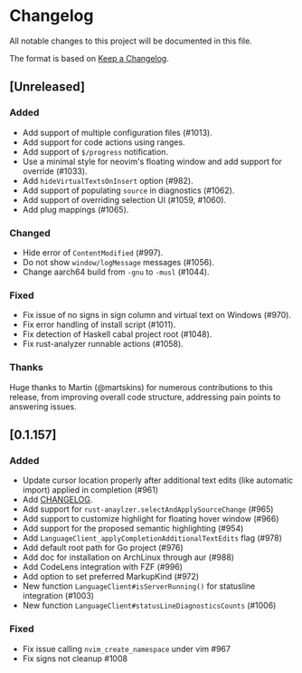 # Changelog

All notable changes to this project will be documented in this file.

The format is based on [Keep a Changelog](https://keepachangelog.com/en/1.0.0/).

## [Unreleased]

### Added
- Add support of multiple configuration files (#1013).
- Add support for code actions using ranges.
- Add support of `$/progress` notification.
- Use a minimal style for neovim's floating window and add support for override (#1033).
- Add `hideVirtualTextsOnInsert` option (#982).
- Add support of populating `source` in diagnostics (#1062).
- Add support of overriding selection UI (#1059, #1060).
- Add plug mappings (#1065).

### Changed
- Hide error of `ContentModified` (#997).
- Do not show `window/logMessage` messages (#1056).
- Change aarch64 build from `-gnu` to `-musl` (#1044).

### Fixed
- Fix issue of no signs in sign column and virtual text on Windows (#970).
- Fix error handling of install script (#1011).
- Fix detection of Haskell cabal project root (#1048).
- Fix rust-analyzer runnable actions (#1058).

### Thanks
Huge thanks to Martin (@martskins) for numerous contributions to this release,
from improving overall code structure, addressing pain points to answering
issues.

## [0.1.157]

### Added

- Update cursor location properly after additional text edits (like automatic import) applied in completion (#961)
- Add [CHANGELOG](https://github.com/autozimu/LanguageClient-neovim/blob/next/CHANGELOG.md).
- Add support for `rust-anaylzer.selectAndApplySourceChange` (#965)
- Add support to customize highlight for floating hover window (#966)
- Add support for the proposed semantic highlighting (#954)
- Add `LanguageClient_applyCompletionAdditionalTextEdits` flag (#978)
- Add default root path for Go project (#976)
- Add doc for installation on ArchLinux through aur (#988)
- Add CodeLens integration with FZF (#996)
- Add option to set preferred MarkupKind (#972)
- New function `LanguageClient#isServerRunning()` for statusline integration (#1003)
- New function `LanguageClient#statusLineDiagnosticsCounts` (#1006)

### Fixed

- Fix issue calling `nvim_create_namespace` under vim #967
- Fix signs not cleanup #1008
